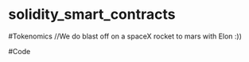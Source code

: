 # solidity_smart_contracts

#Tokenomics
//We do blast off on a spaceX rocket to mars with Elon :))

#Code

